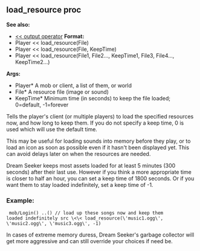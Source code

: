 ## load_resource proc
**See also:**
*   [\<\< output operator](/ref/operator/%3c%3c/output.md) <!-- -->
**Format:**
*   Player \<\< load_resource(File)
*   Player \<\< load_resource(File, KeepTime)
*   Player \<\< load_resource(File1, File2\..., KeepTime1, File3,
    File4\..., KeepTime2\...)
<!-- -->
**Args:**
*   Player* A mob or client, a list of them, or world
*   File* A resource file (image or sound)
*   KeepTime* Minimum time (in seconds) to keep the file loaded;
    0=default, -1=forever


Tells the player\'s client (or multiple players) to load the
specified resources now, and how long to keep them. If you do not
specify a keep time, 0 is used which will use the default time.


This may be useful for loading sounds into memory before they
play, or to load an icon as soon as possible even if it hasn\'t been
displayed yet. This can avoid delays later on when the resources are
needed. 

Dream Seeker keeps most assets loaded for at least 5
minutes (300 seconds) after their last use. However if you think a more
appropriate time is closer to half an hour, you can set a keep time of
1800 seconds. Or if you want them to stay loaded indefinitely, set a
keep time of -1.
### Example:

```
 mob/Login() ..() // load up these songs now and keep them
loaded indefinitely src \<\< load_resource(\'music1.ogg\',
\'music2.ogg\', \'music3.ogg\', -1) 
```
 

In cases of
extreme memory duress, Dream Seeker\'s garbage collector will get more
aggressive and can still override your choices if need be.